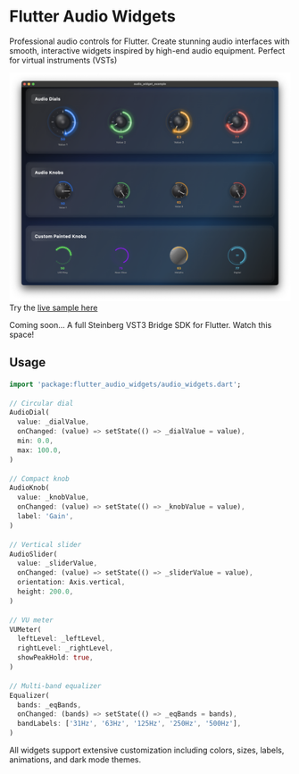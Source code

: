 # Flutter Audio Widgets

Professional audio controls for Flutter. Create stunning audio interfaces with smooth, interactive widgets inspired by high-end audio equipment. Perfect for virtual instruments (VSTs)

![Example App](Example.png) 
Try the [live sample here](https://melbournedeveloper.github.io/flutter_audio_widgets/)

Coming soon... A full Steinberg VST3 Bridge SDK for Flutter. Watch this space!

## Usage

```dart
import 'package:flutter_audio_widgets/audio_widgets.dart';

// Circular dial
AudioDial(
  value: _dialValue,
  onChanged: (value) => setState(() => _dialValue = value),
  min: 0.0,
  max: 100.0,
)

// Compact knob
AudioKnob(
  value: _knobValue,
  onChanged: (value) => setState(() => _knobValue = value),
  label: 'Gain',
)

// Vertical slider
AudioSlider(
  value: _sliderValue,
  onChanged: (value) => setState(() => _sliderValue = value),
  orientation: Axis.vertical,
  height: 200.0,
)

// VU meter
VUMeter(
  leftLevel: _leftLevel,
  rightLevel: _rightLevel,
  showPeakHold: true,
)

// Multi-band equalizer
Equalizer(
  bands: _eqBands,
  onChanged: (bands) => setState(() => _eqBands = bands),
  bandLabels: ['31Hz', '63Hz', '125Hz', '250Hz', '500Hz'],
)
```

All widgets support extensive customization including colors, sizes, labels, animations, and dark mode themes.